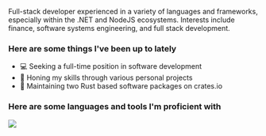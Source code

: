 Full-stack developer experienced in a variety of languages and frameworks, especially within the .NET and NodeJS ecosystems. Interests include finance, software systems engineering, and full stack development.

<h3>Here are some things I've been up to lately</h3>

- 💻 Seeking a full-time position in software development
- 👾 Honing my skills through various personal projects
- 🦀 Maintaining two Rust based software packages on crates.io
  
<h3>Here are some languages and tools I'm proficient with</h3>

<p>
  <a href="https://skillicons.dev">
    <img src="https://skillicons.dev/icons?i=c,cpp,cs,java,rust,python,ts,nodejs,react,html,css,mongodb,docker,git,linux" />
  </a>
</p>
